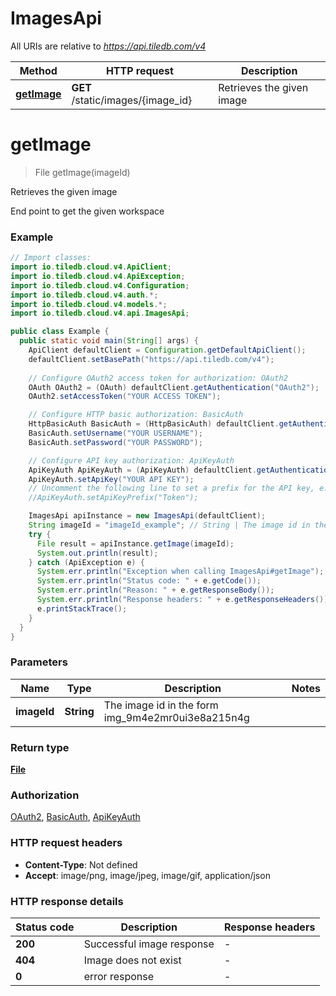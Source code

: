 # ImagesApi

All URIs are relative to *https://api.tiledb.com/v4*

| Method | HTTP request | Description |
|------------- | ------------- | -------------|
| [**getImage**](ImagesApi.md#getImage) | **GET** /static/images/{image_id} | Retrieves the given image |


<a id="getImage"></a>
# **getImage**
> File getImage(imageId)

Retrieves the given image

End point to get the given workspace 

### Example
```java
// Import classes:
import io.tiledb.cloud.v4.ApiClient;
import io.tiledb.cloud.v4.ApiException;
import io.tiledb.cloud.v4.Configuration;
import io.tiledb.cloud.v4.auth.*;
import io.tiledb.cloud.v4.models.*;
import io.tiledb.cloud.v4.api.ImagesApi;

public class Example {
  public static void main(String[] args) {
    ApiClient defaultClient = Configuration.getDefaultApiClient();
    defaultClient.setBasePath("https://api.tiledb.com/v4");
    
    // Configure OAuth2 access token for authorization: OAuth2
    OAuth OAuth2 = (OAuth) defaultClient.getAuthentication("OAuth2");
    OAuth2.setAccessToken("YOUR ACCESS TOKEN");

    // Configure HTTP basic authorization: BasicAuth
    HttpBasicAuth BasicAuth = (HttpBasicAuth) defaultClient.getAuthentication("BasicAuth");
    BasicAuth.setUsername("YOUR USERNAME");
    BasicAuth.setPassword("YOUR PASSWORD");

    // Configure API key authorization: ApiKeyAuth
    ApiKeyAuth ApiKeyAuth = (ApiKeyAuth) defaultClient.getAuthentication("ApiKeyAuth");
    ApiKeyAuth.setApiKey("YOUR API KEY");
    // Uncomment the following line to set a prefix for the API key, e.g. "Token" (defaults to null)
    //ApiKeyAuth.setApiKeyPrefix("Token");

    ImagesApi apiInstance = new ImagesApi(defaultClient);
    String imageId = "imageId_example"; // String | The image id in the form img_9m4e2mr0ui3e8a215n4g
    try {
      File result = apiInstance.getImage(imageId);
      System.out.println(result);
    } catch (ApiException e) {
      System.err.println("Exception when calling ImagesApi#getImage");
      System.err.println("Status code: " + e.getCode());
      System.err.println("Reason: " + e.getResponseBody());
      System.err.println("Response headers: " + e.getResponseHeaders());
      e.printStackTrace();
    }
  }
}
```

### Parameters

| Name | Type | Description  | Notes |
|------------- | ------------- | ------------- | -------------|
| **imageId** | **String**| The image id in the form img_9m4e2mr0ui3e8a215n4g | |

### Return type

[**File**](File.md)

### Authorization

[OAuth2](../README.md#OAuth2), [BasicAuth](../README.md#BasicAuth), [ApiKeyAuth](../README.md#ApiKeyAuth)

### HTTP request headers

 - **Content-Type**: Not defined
 - **Accept**: image/png, image/jpeg, image/gif, application/json

### HTTP response details
| Status code | Description | Response headers |
|-------------|-------------|------------------|
| **200** | Successful image response |  -  |
| **404** | Image does not exist |  -  |
| **0** | error response |  -  |

